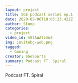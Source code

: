 ```yaml
---
layout: project
title: SGE podcast series ep.1
date: 2020-09-06T18:05:23.422Z
author: Stump
categories:
  - project
video_id: m8lAWAtzmu8
img: invitebg-web.png
tagged:
  - Gaming
creator: SGeSports
summary: Podcast FT. Spiral
---
```

Podcast FT. Spiral